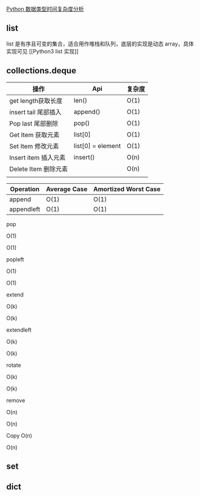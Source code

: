 


[Python 数据类型时间复杂度分析](https://wiki.python.org/moin/TimeComplexity)


## list
list 是有序且可变的集合，适合用作堆栈和队列，底层的实现是动态 array，具体实现可见 [[Python3 list 实现]]


## collections.deque

| 操作 | Api | 复杂度|
| -- | -- | -- |
| get length获取长度 | len() | O(1) |
| insert tail 尾部插入 | append() | O(1) |
| Pop last 尾部删除 | pop() | O(1) |
| Get Item 获取元素 | list[0]| O(1) |
| Set Item 修改元素| list[0] = element | O(1) |
| Insert item 插入元素 | insert() | O(n) |
| Delete Item 删除元素 | | O(n) |
||||||||||||||||||||||||||

| **Operation** | **Average Case** | **Amortized Worst Case** |
| -- | -- | -- |
| append | O(1) | O(1) |
| appendleft | O(1) | O(1) |

pop

O(1)

O(1)

popleft

O(1)

O(1)

extend

O(k)

O(k)

extendleft

O(k)

O(k)

rotate

O(k)

O(k)

remove

O(n)

O(n)

Copy
O(n)

O(n)

## set


## dict


